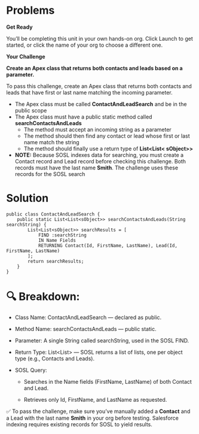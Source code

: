 # Problems

**Get Ready**

You’ll be completing this unit in your own hands-on org. Click Launch to get started, or click the name of your org to choose a different one.

**Your Challenge**

**Create an Apex class that returns both contacts and leads based on a parameter.**

To pass this challenge, create an Apex class that returns both contacts and leads that have first or last name matching the incoming parameter.


* The Apex class must be called **ContactAndLeadSearch** and be in the public scope
* The Apex class must have a public static method called **searchContactsAndLeads**
    - The method must accept an incoming string as a parameter
    - The method should then find any contact or lead whose first or last name match the string
    - The method should finally use a return type of **List<List< sObject>>**
* **NOTE:** Because SOSL indexes data for searching, you must create a Contact record and Lead record before checking this challenge. Both records must have the last name **Smith**. The challenge uses these records for the SOSL search


# Solution

``` apex
public class ContactAndLeadSearch {
    public static List<List<sObject>> searchContactsAndLeads(String searchString) {
        List<List<sObject>> searchResults = [
            FIND :searchString
            IN Name Fields
            RETURNING Contact(Id, FirstName, LastName), Lead(Id, FirstName, LastName)
        ];
        return searchResults;
    }
}

```

# 🔍 Breakdown:
* Class Name: ContactAndLeadSearch — declared as public.

* Method Name: searchContactsAndLeads — public static.

* Parameter: A single String called searchString, used in the SOSL FIND.

* Return Type: List<List<sObject>> — SOSL returns a list of lists, one per object type (e.g., Contacts and Leads).

* SOSL Query:

     - Searches in the Name fields (FirstName, LastName) of both Contact and Lead.

     - Retrieves only Id, FirstName, and LastName as requested.

✅ To pass the challenge, make sure you’ve manually added a **Contact** and a Lead with the last name **Smith** in your org before testing. Salesforce indexing requires existing records for SOSL to yield results.